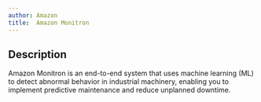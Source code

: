 ```yaml
---
author: Amazon
title:  Amazon Monitron
---
```


## Description

Amazon Monitron is an end-to-end system that uses machine learning (ML) to detect abnormal behavior in industrial machinery, enabling you to implement predictive maintenance and reduce unplanned downtime.
